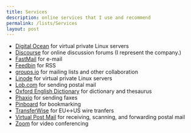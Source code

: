 ```yaml
---
title: Services
description: online services that I use and recommend
permalink: /lists/Services
layout: post
---
```


- [Digital Ocean](https://digitalocean.com) for virtual private Linux servers
- [Discourse](https://discourse.org) for online discussion forums (I represent the company.)
- [FastMail](https://fastmail.com) for e-mail
- [Feedbin](https://feedbin.com) for RSS
- [groups.io](https://groups.io) for mailing lists and other collaboration
- [Linode](https://linode.com) for virtual private Linux servers
- [Lob.com](https://lob.com) for sending postal mail
- [Oxford English Dictionary](https://oed.com) for dictionary and thesaurus
- [Phaxio](https://phaxio.com) for sending faxes
- [Pinboard](https://pinboard.in) for bookmarking
- [TransferWise](https://transferwise.com) for EU&harr;US wire tranfers
- [Virtual Post Mail](https://virtualpostmail.com) for receiving, scanning, and forwarding postal mail
- [Zoom](https://zoom.us) for video conferencing
